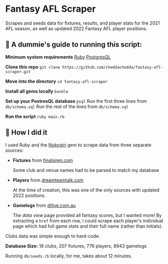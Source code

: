 # Fantasy AFL Scraper

Scrapes and seeds data for fixtures, results, and player stats for the 2021 AFL season, as well as updated 2022 Fantasy AFL player positions.

## 🍼 A dummie's guide to running this script:

**Minimum system requirements**
[Ruby](https://www.ruby-lang.org/en/documentation/installation/)
[PostgresQL](https://www.postgresql.org/download/)

**Clone this repo**
`git clone https://github.com/cheddachedda/fantasy-afl-scraper.git`

**Move into the directory**
`cd fantasy-afl-scraper`

**Install all gems locally**
`bundle`

**Set up your PostresQL database**
`psql`
Run the first three lines from `db/schema.sql`
Run the rest of the lines from `db/schema.sql`

**Run the script**
`ruby main.rb`

## 🔨 How I did it
I used Ruby and the [Nokogiri](https://nokogiri.org/) gem to scrape data from three separate sources:

- **Fixtures** from [finalsiren.com](https://www.finalsiren.com/Results.asp?SeasonID=2021&Round=All)

  Some club and venue names had to be parsed to match my database

- **Players** from [dreamteamtalk.com](https://dreamteamtalk.com/2022prices/)

  At the time of creation, this was one of the only sources with updated 2022 positions.

- **Gamelogs** from [dtlive.com.au](https://dtlive.com.au/afl/dataview.php)

  The *data view* page provided all fantasy scores, but I wanted more! By extracting a `href` from each row, I could scrape each player's individual page which had full game stats and their full name (rather than initials).

Clubs data was simple enough to hard-code.

**Database Size:** 18 clubs, 207 fixtures, 776 players, 8943 gamelogs

Running `db/seeds.rb` locally, for me, takes about 12 minutes.